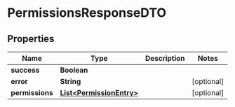 

# PermissionsResponseDTO

## Properties

Name | Type | Description | Notes
------------ | ------------- | ------------- | -------------
**success** | **Boolean** |  | 
**error** | **String** |  |  [optional]
**permissions** | [**List&lt;PermissionEntry&gt;**](PermissionEntry.md) |  |  [optional]



